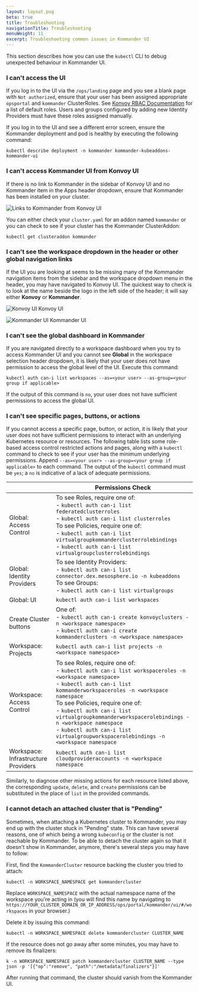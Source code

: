 ```yaml
---
layout: layout.pug
beta: true
title: Troubleshooting
navigationTitle: Troubleshooting
menuWeight: 11
excerpt: Troubleshooting common issues in Kommander UI
---
```


This section describes how you can use the `kubectl` CLI to debug unexpected behaviour in Kommander UI.

### I can't access the UI

If you log in to the UI via the `/ops/landing` page and you see a blank page with `Not authorized`, ensure that your user has been assigned appropriate `opsportal` and `kommander` ClusterRoles. See [Konvoy RBAC Documentation][rbac-docs] for a list of default roles. Users and groups configured by adding new Identity Providers must have these roles assigned manually.

If you log in to the UI and see a different error screen, ensure the Kommander deployment and pod is healthy by executing the following command:

`kubectl describe deployment -n kommander kommander-kubeaddons-kommander-ui`

### I can't access Kommander UI from Konvoy UI

If there is no link to Kommander in the sidebar of Konvoy UI and no Kommander item in the Apps header dropdown, ensure that Kommander has been installed on your cluster.

![Links to Kommander from Konvoy UI](/ksphere/kommander/1.2/img/kommander-links.png)

You can either check your `cluster.yaml` for an addon named `kommander` or you can check to see if your cluster has the Kommander ClusterAddon:

`kubectl get clusteraddon kommander`

### I can't see the workspace dropdown in the header or other global navigation links

If the UI you are looking at seems to be missing many of the Kommander navigation items from the sidebar and the workspace dropdown menu in the header, you may have navigated to Konvoy UI. The quickest way to check is to look at the name beside the logo in the left side of the header; it will say either **Konvoy** or **Kommander**.

![Konvoy UI](/ksphere/kommander/1.2/img/konvoy-ui.png)
Konvoy UI

![Kommander UI](/ksphere/kommander/1.2/img/kommander-ui.png)
Kommander UI

### I can't see the global dashboard in Kommander

If you are navigated directly to a workspace dashboard when you try to access Kommander UI and you cannot see **Global** in the workspace selection header dropdown, it is likely that your user does not have permission to access the global level of the UI. Execute this command:

`kubectl auth can-i list workspaces --as=<your user> --as-group=<your group if applicable>`

If the output of this command is `no`, your user does not have sufficient permissions to access the global UI.

### I can't see specific pages, buttons, or actions

If you cannot access a specific page, button, or action, it is likely that your user does not have sufficient permissions to interact with an underlying Kubernetes resource or resources. The following table lists some role-based access control restricted actions and pages, along with a `kubectl` command to check to see if your user has the minimum underlying permissions. Append `--as=<your user> --as-group=<your group if applicable>` to each command. The output of the `kubectl` command must be `yes`; a `no` is indicative of a lack of adequate permissions.

|                                     | Permissions Check                                                                                                                                                                                                                                                                                                                                                                                                       |
| ----------------------------------- | ----------------------------------------------------------------------------------------------------------------------------------------------------------------------------------------------------------------------------------------------------------------------------------------------------------------------------------------------------------------------------------------------------------------------- |
| Global: Access Control              | To see Roles, require one of:<br>- `kubectl auth can-i list federatedclusterroles` <br>- `kubectl auth can-i list clusterroles` <br>To see Policies, require one of: <br>- `kubectl auth can-i list virtualgroupkommanderclusterrolebindings` <br>- `kubectl auth can-i list virtualgroupclusterrolebindings`                                                                                                           |
| Global: Identity Providers          | To see Identity Providers: <br>- `kubectl auth can-i list connector.dex.mesosphere.io -n kubeaddons` <br>To see Groups: <br>- `kubectl auth can-i list virtualgroups`                                                                                                                                                                                                                                                   |
| Global: UI                          | `kubectl auth can-i list workspaces`                                                                                                                                                                                                                                                                                                                                                                                    |
| Create Cluster buttons              | One of: <br>- `kubectl auth can-i create konvoyclusters -n <workspace namespace>` <br>- `kubectl auth can-i create kommanderclusters -n <workspace namespace>`                                                                                                                                                                                                                                                          |
| Workspace: Projects                 | `kubectl auth can-i list projects -n <workspace namespace>`                                                                                                                                                                                                                                                                                                                                                             |
| Workspace: Access Control           | To see Roles, require one of: <br>- `kubectl auth can-i list workspaceroles -n <workspace namespace>` <br>- `kubectl auth can-i list kommanderworkspaceroles -n <workspace namespace` <br>To see Policies, require one of: <br>- `kubectl auth can-i list virtualgroupkommanderworkspacerolebindings -n <workspace namespace` <br>- `kubectl auth can-i list virtualgroupworkspacerolebindings -n <workspace namespace` |
| Workspace: Infrastructure Providers | `kubectl auth can-i list cloudprovideraccounts -n <workspace namespace`                                                                                                                                                                                                                                                                                                                                                 |

Similarly, to diagnose other missing actions for each resource listed above, the corresponding `update`, `delete`, and `create` permissions can be substituted in the place of `list` in the provided commands.

### I cannot detach an attached cluster that is "Pending"

Sometimes, when attaching a Kubernetes cluster to Kommander, you may end up with the cluster stuck in "Pending" state. This can have several reasons, one of which being a wrong `kubeconfig` or the cluster is not reachable by Kommander. To be able to detach the cluster again so that it doesn't show in Kommander, anymore, there's several steps you may have to follow:

First, find the `KommanderCluster` resource backing the cluster you tried to attach:

`kubectl -n WORKSPACE_NAMESPACE get kommandercluster`

Replace `WORKSPACE_NAMESPACE` with the actual namespace name of the workspace you're acting in (you will find this name by navigating to `https://YOUR_CLUSTER_DOMAIN_OR_IP_ADDRESS/ops/portal/kommander/ui/#/workspaces` in your browser.)

Delete it by issuing this command:

`kubectl -n WORKSPACE_NAMESPACE delete kommandercluster CLUSTER_NAME`

If the resource does not go away after some minutes, you may have to remove its finalizers:

`k -n WORKSPACE_NAMESPACE patch kommandercluster CLUSTER_NAME --type json -p '[{"op":"remove", "path":"/metadata/finalizers"}]'`

After running that command, the cluster should vanish from the Kommander UI.

[rbac-docs]: /ksphere/konvoy/latest/security/external-idps/rbac/#portal-authorization
